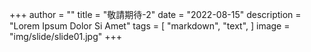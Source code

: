 +++
author = ""
title = "敬請期待-2"
date = "2022-08-15"
description = "Lorem Ipsum Dolor Si Amet"
tags = [
    "markdown",
    "text",
]
image = "img/slide/slide01.jpg"
+++

